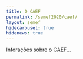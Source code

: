 ```yaml
---
title: O CAEF
permalink: /semef2020/caef/
layout: semef
hidecarousel: true
hidenews: true
---
```


Inforações sobre o CAEF...
